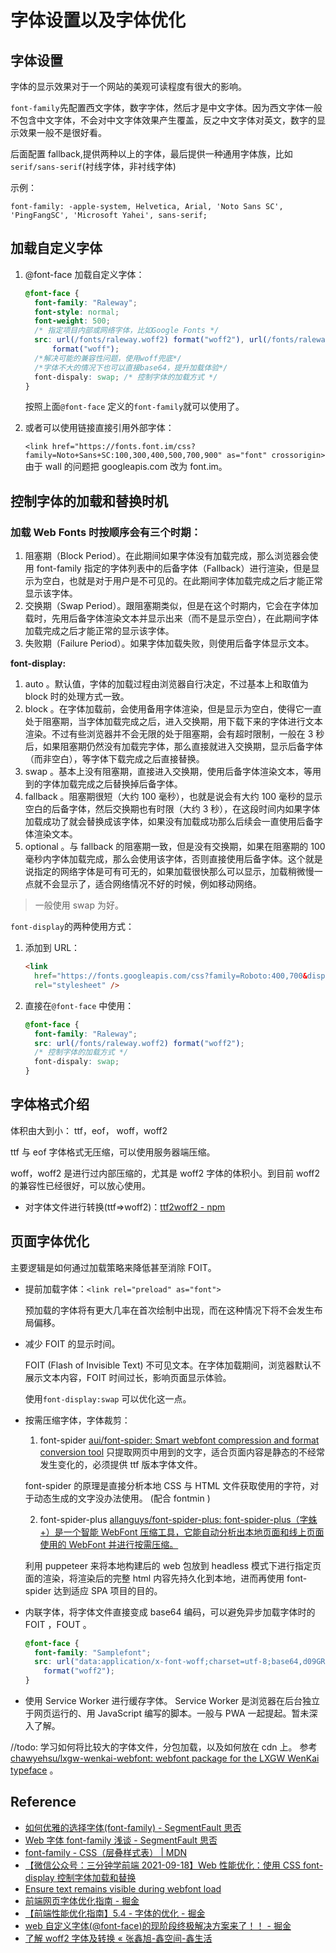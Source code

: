 # 字体设置以及字体优化

## 字体设置

字体的显示效果对于一个网站的美观可读程度有很大的影响。

`font-family`先配置西文字体，数字字体，然后才是中文字体。因为西文字体一般不包含中文字体，不会对中文字体效果产生覆盖，反之中文字体对英文，数字的显示效果一般不是很好看。

后面配置 fallback,提供两种以上的字体，最后提供一种通用字体族，比如 `serif/sans-serif`(衬线字体，非衬线字体)

示例：

`font-family: -apple-system, Helvetica, Arial, 'Noto Sans SC', 'PingFangSC', 'Microsoft Yahei', sans-serif;`

## 加载自定义字体

1. @font-face 加载自定义字体：

   ```css
   @font-face {
     font-family: "Raleway";
     font-style: normal;
     font-weight: 500;
     /* 指定项目内部或网络字体，比如Google Fonts */
     src: url(/fonts/raleway.woff2) format("woff2"), url(/fonts/raleway.woff)
         format("woff");
     /*解决可能的兼容性问题，使用woff兜底*/
     /*字体不大的情况下也可以直接base64，提升加载体验*/
     font-dispaly: swap; /* 控制字体的加载方式 */
   }
   ```

   按照上面`@font-face` 定义的`font-family`就可以使用了。

2. 或者可以使用链接直接引用外部字体：

   `<link href="https://fonts.font.im/css?family=Noto+Sans+SC:100,300,400,500,700,900" as="font" crossorigin>` 由于 wall 的问题把 googleapis.com 改为 font.im。

## 控制字体的加载和替换时机

### 加载 Web Fonts 时按顺序会有三个时期：

1. 阻塞期（Block Period）。在此期间如果字体没有加载完成，那么浏览器会使用 font-family 指定的字体列表中的后备字体（Fallback）进行渲染，但是显示为空白，也就是对于用户是不可见的。在此期间字体加载完成之后才能正常显示该字体。
2. 交换期（Swap Period）。跟阻塞期类似，但是在这个时期内，它会在字体加载时，先用后备字体渲染文本并显示出来（而不是显示空白），在此期间字体加载完成之后才能正常的显示该字体。
3. 失败期（Failure Period）。如果字体加载失败，则使用后备字体显示文本。

**font-display:**

1. auto 。默认值，字体的加载过程由浏览器自行决定，不过基本上和取值为 block 时的处理方式一致。
2. block 。在字体加载前，会使用备用字体渲染，但是显示为空白，使得它一直处于阻塞期，当字体加载完成之后，进入交换期，用下载下来的字体进行文本渲染。不过有些浏览器并不会无限的处于阻塞期，会有超时限制，一般在 3 秒后，如果阻塞期仍然没有加载完字体，那么直接就进入交换期，显示后备字体（而非空白），等字体下载完成之后直接替换。
3. swap 。基本上没有阻塞期，直接进入交换期，使用后备字体渲染文本，等用到的字体加载完成之后替换掉后备字体。
4. fallback 。阻塞期很短（大约 100 毫秒），也就是说会有大约 100 毫秒的显示空白的后备字体，然后交换期也有时限（大约 3 秒），在这段时间内如果字体加载成功了就会替换成该字体，如果没有加载成功那么后续会一直使用后备字体渲染文本。
5. optional 。与 fallback 的阻塞期一致，但是没有交换期，如果在阻塞期的 100 毫秒内字体加载完成，那么会使用该字体，否则直接使用后备字体。这个就是说指定的网络字体是可有可无的，如果加载很快那么可以显示，加载稍微慢一点就不会显示了，适合网络情况不好的时候，例如移动网络。

> 一般使用 swap 为好。

`font-display`的两种使用方式：

1. 添加到 URL：

   ```html
   <link
     href="https://fonts.googleapis.com/css?family=Roboto:400,700&display=swap"
     rel="stylesheet" />
   ```

2. 直接在`@font-face` 中使用：

   ```css
   @font-face {
     font-family: "Raleway";
     src: url(/fonts/raleway.woff2) format("woff2");
     /* 控制字体的加载方式 */
     font-dispaly: swap;
   }
   ```

## 字体格式介绍

体积由大到小： ttf，eof， woff，woff2

ttf 与 eof 字体格式无压缩，可以使用服务器端压缩。

woff，woff2 是进行过内部压缩的，尤其是 woff2 字体的体积小。到目前 woff2 的兼容性已经很好，可以放心使用。

- 对字体文件进行转换(ttf=>woff2)：[ttf2woff2 - npm](https://www.npmjs.com/package/ttf2woff2)

## 页面字体优化

主要逻辑是如何通过加载策略来降低甚至消除 FOIT。

- 提前加载字体：`<link rel="preload" as="font">`

  预加载的字体将有更大几率在首次绘制中出现，而在这种情况下将不会发生布局偏移。

- 减少 FOIT 的显示时间。

  FOIT (Flash of Invisible Text) 不可见文本。在字体加载期间，浏览器默认不展示文本内容，FOIT 时间过长，影响页面显示体验。

  使用`font-display:swap` 可以优化这一点。

- 按需压缩字体，字体裁剪：

  1. font-spider [aui/font-spider: Smart webfont compression and format conversion tool](https://github.com/aui/font-spider) 只提取网页中用到的文字，适合页面内容是静态的不经常发生变化的，必须提供 ttf 版本字体文件。

  font-spider 的原理是直接分析本地 CSS 与 HTML 文件获取使用的字符，对于动态生成的文字没办法使用。 (配合 fontmin )

  2. font-spider-plus [allanguys/font-spider-plus: font-spider-plus（字蛛+）是一个智能 WebFont 压缩工具，它能自动分析出本地页面和线上页面使用的 WebFont 并进行按需压缩。](https://github.com/allanguys/font-spider-plus)

  利用 puppeteer 来将本地构建后的 web 包放到 headless 模式下进行指定页面的渲染，将渲染后的完整 html 内容先持久化到本地，进而再使用 font-spider 达到适应 SPA 项目的目的。

- 内联字体，将字体文件直接变成 base64 编码，可以避免异步加载字体时的 FOIT ，FOUT 。
  ```css
  @font-face {
    font-family: "Samplefont";
    src: url("data:application/x-font-woff;charset=utf-8;base64,d09GRgABAAAAAHyoABMAAAAA4XQAAQAAAAAAAAAAAAAAAAAAAAAAAAAAAABG…")
      format("woff2");
  }
  ```
- 使用 Service Worker 进行缓存字体。 Service Worker 是浏览器在后台独立于网页运行的、用 JavaScript 编写的脚本。一般与 PWA 一起提起。暂未深入了解。

//todo: 学习如何将比较大的字体文件，分包加载，以及如何放在 cdn 上。 参考 [chawyehsu/lxgw-wenkai-webfont: webfont package for the LXGW WenKai typeface](https://github.com/chawyehsu/lxgw-wenkai-webfont) 。

## Reference

- [如何优雅的选择字体(font-family) - SegmentFault 思否](https://segmentfault.com/a/1190000006110417)
- [Web 字体 font-family 浅谈 - SegmentFault 思否](https://segmentfault.com/a/1190000038284125)
- [font-family - CSS（层叠样式表） | MDN](https://developer.mozilla.org/zh-CN/docs/Web/CSS/font-family)
- [【微信公众号：三分钟学前端 2021-09-18】Web 性能优化：使用 CSS font-display 控制字体加载和替换](https://mp.weixin.qq.com/s/ceFNHqKCkb-F21mnJx8VIQ)
- [Ensure text remains visible during webfont load](https://web.dev/font-display/)
- [前端网页字体优化指南 - 掘金](https://juejin.cn/post/6984971905069482021#heading-3)
- [【前端性能优化指南】5.4 - 字体的优化 - 掘金](https://juejin.cn/post/6970152547193454623)
- [web 自定义字体(@font-face)的现阶段终极解决方案来了！！ - 掘金](https://juejin.cn/post/7022897665302560782#heading-2)
- [了解 woff2 字体及转换 « 张鑫旭-鑫空间-鑫生活](https://www.zhangxinxu.com/wordpress/2018/07/known-woff2-mime-convert/)
